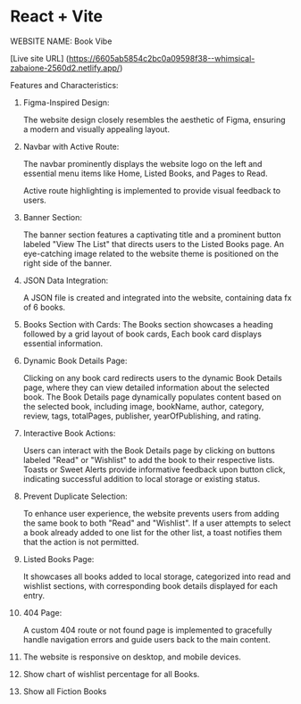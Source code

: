# React + Vite


WEBSITE NAME: Book Vibe

[Live site URL] (https://6605ab5854c2bc0a09598f38--whimsical-zabaione-2560d2.netlify.app/)


Features and Characteristics:

1. Figma-Inspired Design:

    The website design closely resembles the aesthetic of Figma, ensuring a modern and visually appealing layout.

2. Navbar with Active Route:

    The navbar prominently displays the website logo on the left and essential menu items like Home, Listed Books, and Pages to Read.

    Active route highlighting is implemented to provide visual feedback to users.

3. Banner Section:

    The banner section features a captivating title and a prominent button labeled "View The List" that directs users to the Listed Books page.
    An eye-catching image related to the website theme is positioned on the right side of the banner.

4. JSON Data Integration:

    A JSON file is created and integrated into the website, containing data fx of 6 books.

5. Books Section with Cards:
    The Books section showcases a heading followed by a grid layout of book cards, 
    Each book card displays essential information.

6. Dynamic Book Details Page:

    Clicking on any book card redirects users to the dynamic Book Details page, where they can view detailed information about the selected book.
    The Book Details page dynamically populates content based on the selected book, including image, bookName, author, category, review, tags, totalPages, publisher, yearOfPublishing, and rating.

7. Interactive Book Actions:

    Users can interact with the Book Details page by clicking on buttons labeled "Read" or "Wishlist" to add the book to their respective lists.
    Toasts or Sweet Alerts provide informative feedback upon button click, indicating successful addition to local storage or existing status.

8. Prevent Duplicate Selection:

    To enhance user experience, the website prevents users from adding the same book to both "Read" and "Wishlist".
    If a user attempts to select a book already added to one list for the other list, a toast notifies them that the action is not permitted.

9. Listed Books Page:

    It showcases all books added to local storage, categorized into read and wishlist sections, with corresponding book details displayed for each entry.

10. 404 Page:

    A custom 404 route or not found page is implemented to gracefully handle navigation errors and guide users back to the main content.

11. The website is responsive on desktop, and mobile devices.

12. Show chart of wishlist percentage for all Books.

13. Show all Fiction Books